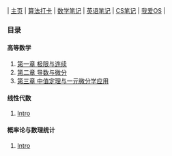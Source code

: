 | [主页](http://haohaha.cn) | [算法打卡](https://alg.haohaha.cn) | [数学笔记](https://math.haohaha.cn) | [英语笔记](https://eng.haohaha.cn) | [CS笔记](https://cs.haohaha.cn) | [我爱OS](https://os.haohaha.cn) |

### 目录

#### 高等数学

1. [第一章 极限与连续](./am/01.md)
1. [第二章 导数与微分](./am/02.md)
1. [第三章 中值定理与一元微分学应用](./am/03.md)

#### 线性代数

1. [Intro]()

#### 概率论与数理统计

1. [Intro]()
